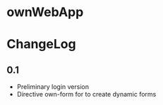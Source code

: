 # ownWebApp

# ChangeLog

## 0.1

* Preliminary login version
* Directive own-form for to create dynamic forms
